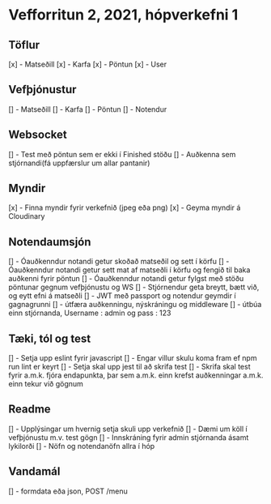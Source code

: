 # Vefforritun 2, 2021, hópverkefni 1


## Töflur

[x] - Matseðill
[x] - Karfa
[x] - Pöntun
[x] - User

## Vefþjónustur

[] - Matseðill
[] - Karfa
[] - Pöntun
[] - Notendur

## Websocket

[] - Test með pöntun sem er ekki í Finished stöðu
[] - Auðkenna sem stjórnandi(fá uppfærslur um allar pantanir)

## Myndir

[x] - Finna myndir fyrir verkefnið (jpeg eða png)
[x] - Geyma myndir á Cloudinary

## Notendaumsjón

[] - Óauðkenndur notandi getur skoðað matseðil og sett í körfu
[] - Óauðkenndur notandi getur sett mat af matseðli í körfu og fengið til baka auðkenni fyrir pöntun
[] - Óauðkenndur notandi getur fylgst með stöðu pöntunar gegnum vefþjónustu og WS
[] - Stjórnendur geta breytt, bætt við, og eytt efni á matseðli
[] - JWT með passport og notendur geymdir í gagnagrunni 
[] - útfæra auðkenningu, nýskráningu og middleware
[] - útbúa einn stjórnanda, Username : admin og pass : 123

## Tæki, tól og test

[] - Setja upp eslint fyrir javascript
[] - Engar villur skulu koma fram ef npm run lint er keyrt
[] - Setja skal upp jest til að skrifa test
[] - Skrifa skal test fyrir a.m.k. fjóra endapunkta, þar sem a.m.k. einn krefst auðkenningar
     a.m.k. einn tekur við gögnum

## Readme

[] - Upplýsingar um hvernig setja skuli upp verkefnið
[] - Dæmi um köll í vefþjónustu m.v. test gögn
[] - Innskráning fyrir admin stjórnanda ásamt lykilorði
[] - Nöfn og notendanöfn allra í hóp

## Vandamál
[] - formdata eða json, POST /menu